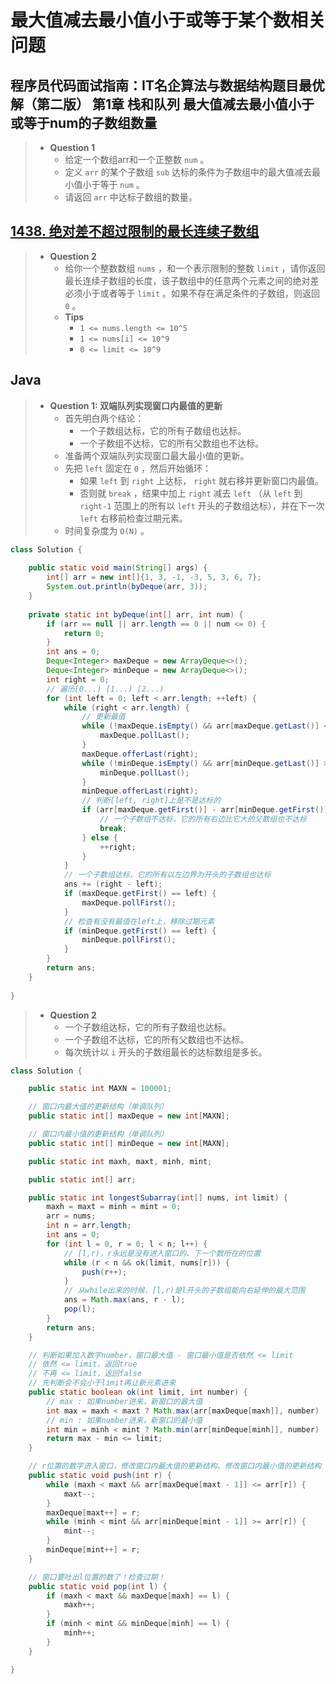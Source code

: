 # 最大值减去最小值小于或等于某个数相关问题

## 程序员代码面试指南：IT名企算法与数据结构题目最优解（第二版） 第1章 栈和队列 最大值减去最小值小于或等于num的子数组数量

> - **Question 1**
>   - 给定一个数组arr和一个正整数 `num` 。
>   - 定义 `arr` 的某个子数组 `sub` 达标的条件为子数组中的最大值减去最小值小于等于 `num` 。
>   - 请返回 `arr` 中达标子数组的数量。

## [1438. 绝对差不超过限制的最长连续子数组](https://leetcode.cn/problems/longest-continuous-subarray-with-absolute-diff-less-than-or-equal-to-limit/)

> - **Question 2**
>   - 给你一个整数数组 `nums` ，和一个表示限制的整数 `limit` ，请你返回最长连续子数组的长度，该子数组中的任意两个元素之间的绝对差必须小于或者等于 `limit` 。如果不存在满足条件的子数组，则返回 `0` 。
>   - **Tips**
>     - `1 <= nums.length <= 10^5`
>     - `1 <= nums[i] <= 10^9`
>     - `0 <= limit <= 10^9`

## Java

> - **Question 1: 双端队列实现窗口内最值的更新**
>   - 首先明白两个结论：
>     - 一个子数组达标，它的所有子数组也达标。
>     - 一个子数组不达标，它的所有父数组也不达标。
>   - 准备两个双端队列实现窗口最大最小值的更新。
>   - 先把 `left` 固定在 `0` ，然后开始循环：
>     - 如果 `left` 到 `right` 上达标， `right` 就右移并更新窗口内最值。
>     - 否则就 `break` ，结果中加上 `right` 减去 `left` （从 `left` 到 `right-1` 范围上的所有以 `left` 开头的子数组达标），并在下一次 `left` 右移前检查过期元素。
>   - 时间复杂度为 `O(N)` 。

```java
class Solution {
    
    public static void main(String[] args) {
        int[] arr = new int[]{1, 3, -1, -3, 5, 3, 6, 7};
        System.out.println(byDeque(arr, 3));
    }
    
    private static int byDeque(int[] arr, int num) {
        if (arr == null || arr.length == 0 || num <= 0) {
            return 0;
        }
        int ans = 0;
        Deque<Integer> maxDeque = new ArrayDeque<>();
        Deque<Integer> minDeque = new ArrayDeque<>();
        int right = 0;
        // 遍历[0...) [1...) [2...)
        for (int left = 0; left < arr.length; ++left) {
            while (right < arr.length) {
                // 更新最值
                while (!maxDeque.isEmpty() && arr[maxDeque.getLast()] <= arr[right]) {
                    maxDeque.pollLast();
                }
                maxDeque.offerLast(right);
                while (!minDeque.isEmpty() && arr[minDeque.getLast()] >= arr[left]) {
                    minDeque.pollLast();
                }
                minDeque.offerLast(right);
                // 判断[left, right]上是不是达标的
                if (arr[maxDeque.getFirst()] - arr[minDeque.getFirst()] > num) {
                    // 一个子数组不达标，它的所有右边比它大的父数组也不达标
                    break;
                } else {
                    ++right;
                }
            }
            // 一个子数组达标，它的所有以左边界为开头的子数组也达标
            ans += (right - left);
            if (maxDeque.getFirst() == left) {
                maxDeque.pollFirst();
            }
            // 检查有没有最值在left上，移除过期元素
            if (minDeque.getFirst() == left) {
                minDeque.pollFirst();
            }
        }
        return ans;
    }
    
}
```

> - **Question 2**
>   - 一个子数组达标，它的所有子数组也达标。
>   - 一个子数组不达标，它的所有父数组也不达标。
>   - 每次统计以 `i` 开头的子数组最长的达标数组是多长。

```java
class Solution {

    public static int MAXN = 100001;

    // 窗口内最大值的更新结构（单调队列）
    public static int[] maxDeque = new int[MAXN];

    // 窗口内最小值的更新结构（单调队列）
    public static int[] minDeque = new int[MAXN];

    public static int maxh, maxt, minh, mint;

    public static int[] arr;

    public static int longestSubarray(int[] nums, int limit) {
        maxh = maxt = minh = mint = 0;
        arr = nums;
        int n = arr.length;
        int ans = 0;
        for (int l = 0, r = 0; l < n; l++) {
            // [l,r)，r永远是没有进入窗口的、下一个数所在的位置
            while (r < n && ok(limit, nums[r])) {
                push(r++);
            }
            // 从while出来的时候，[l,r)是l开头的子数组能向右延伸的最大范围
            ans = Math.max(ans, r - l);
            pop(l);
        }
        return ans;
    }

    // 判断如果加入数字number，窗口最大值 - 窗口最小值是否依然 <= limit
    // 依然 <= limit，返回true
    // 不再 <= limit，返回false
    // 先判断会不会小于limit再让新元素进来
    public static boolean ok(int limit, int number) {
        // max : 如果number进来，新窗口的最大值
        int max = maxh < maxt ? Math.max(arr[maxDeque[maxh]], number) : number;
        // min : 如果number进来，新窗口的最小值
        int min = minh < mint ? Math.min(arr[minDeque[minh]], number) : number;
        return max - min <= limit;
    }

    // r位置的数字进入窗口，修改窗口内最大值的更新结构、修改窗口内最小值的更新结构
    public static void push(int r) {
        while (maxh < maxt && arr[maxDeque[maxt - 1]] <= arr[r]) {
            maxt--;
        }
        maxDeque[maxt++] = r;
        while (minh < mint && arr[minDeque[mint - 1]] >= arr[r]) {
            mint--;
        }
        minDeque[mint++] = r;
    }

    // 窗口要吐出l位置的数了！检查过期！
    public static void pop(int l) {
        if (maxh < maxt && maxDeque[maxh] == l) {
            maxh++;
        }
        if (minh < mint && minDeque[minh] == l) {
            minh++;
        }
    }

}
```
